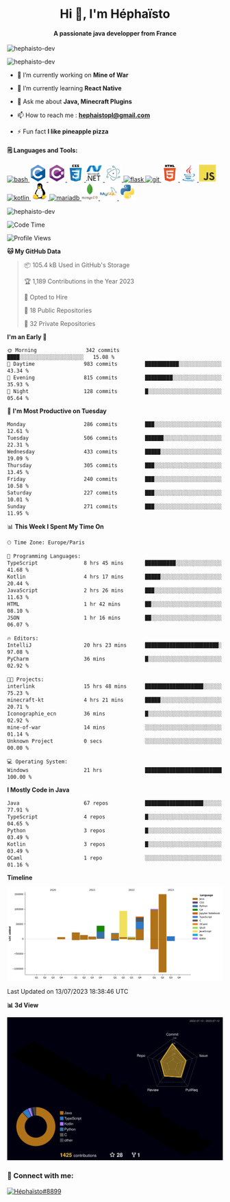 <h1 align="center">Hi 👋, I'm Héphaïsto</h1>
<h4 align="center">A passionate java developper from France</h4>

<p align="left"> <img src="https://komarev.com/ghpvc/?username=hephaisto-dev&label=Profile%20views&color=0e75b6&style=flat" alt="hephaisto-dev" /> </p>

<img src="https://github-profile-trophy.vercel.app/?username=hephaisto-dev&no-bg=true&theme=algolia&no-frame=true&row=1" alt="hephaisto-dev" />

- 🔭 I’m currently working on **Mine of War**

- 🌱 I’m currently learning **React Native**

- 💬 Ask me about **Java, Minecraft Plugins**

- 📫 How to reach me : **hephaistopl@gmail.com**

- ⚡ Fun fact **I like pineapple pizza**

<h4 align="left">🗒️ Languages and Tools:</h4>
<p align="left"> <a href="https://www.gnu.org/software/bash/" target="_blank" rel="noreferrer"> <img src="https://www.vectorlogo.zone/logos/gnu_bash/gnu_bash-icon.svg" alt="bash" width="40" height="40"/> </a> <a href="https://www.cprogramming.com/" target="_blank" rel="noreferrer"> <img src="https://raw.githubusercontent.com/devicons/devicon/master/icons/c/c-original.svg" alt="c" width="40" height="40"/> </a> <a href="https://www.w3schools.com/cs/" target="_blank" rel="noreferrer"> <img src="https://raw.githubusercontent.com/devicons/devicon/master/icons/csharp/csharp-original.svg" alt="csharp" width="40" height="40"/> </a> <a href="https://www.w3schools.com/css/" target="_blank" rel="noreferrer"> <img src="https://raw.githubusercontent.com/devicons/devicon/master/icons/css3/css3-original-wordmark.svg" alt="css3" width="40" height="40"/> </a> <a href="https://dotnet.microsoft.com/" target="_blank" rel="noreferrer"> <img src="https://raw.githubusercontent.com/devicons/devicon/master/icons/dot-net/dot-net-original-wordmark.svg" alt="dotnet" width="40" height="40"/> </a> <a href="https://www.electronjs.org" target="_blank" rel="noreferrer"> <img src="https://raw.githubusercontent.com/devicons/devicon/master/icons/electron/electron-original.svg" alt="electron" width="40" height="40"/> </a> <a href="https://flask.palletsprojects.com/" target="_blank" rel="noreferrer"> <img src="https://www.vectorlogo.zone/logos/pocoo_flask/pocoo_flask-icon.svg" alt="flask" width="40" height="40"/> </a> <a href="https://git-scm.com/" target="_blank" rel="noreferrer"> <img src="https://www.vectorlogo.zone/logos/git-scm/git-scm-icon.svg" alt="git" width="40" height="40"/> </a> <a href="https://www.w3.org/html/" target="_blank" rel="noreferrer"> <img src="https://raw.githubusercontent.com/devicons/devicon/master/icons/html5/html5-original-wordmark.svg" alt="html5" width="40" height="40"/> </a> <a href="https://www.java.com" target="_blank" rel="noreferrer"> <img src="https://raw.githubusercontent.com/devicons/devicon/master/icons/java/java-original.svg" alt="java" width="40" height="40"/> </a> <a href="https://developer.mozilla.org/en-US/docs/Web/JavaScript" target="_blank" rel="noreferrer"> <img src="https://raw.githubusercontent.com/devicons/devicon/master/icons/javascript/javascript-original.svg" alt="javascript" width="40" height="40"/> </a> <a href="https://kotlinlang.org" target="_blank" rel="noreferrer"> <img src="https://www.vectorlogo.zone/logos/kotlinlang/kotlinlang-icon.svg" alt="kotlin" width="40" height="40"/> </a> <a href="https://www.linux.org/" target="_blank" rel="noreferrer"> <img src="https://raw.githubusercontent.com/devicons/devicon/master/icons/linux/linux-original.svg" alt="linux" width="40" height="40"/> </a> <a href="https://mariadb.org/" target="_blank" rel="noreferrer"> <img src="https://www.vectorlogo.zone/logos/mariadb/mariadb-icon.svg" alt="mariadb" width="40" height="40"/> </a> <a href="https://www.mongodb.com/" target="_blank" rel="noreferrer"> <img src="https://raw.githubusercontent.com/devicons/devicon/master/icons/mongodb/mongodb-original-wordmark.svg" alt="mongodb" width="40" height="40"/> </a> <a href="https://www.mysql.com/" target="_blank" rel="noreferrer"> <img src="https://raw.githubusercontent.com/devicons/devicon/master/icons/mysql/mysql-original-wordmark.svg" alt="mysql" width="40" height="40"/> </a> <a href="https://www.python.org" target="_blank" rel="noreferrer"> <img src="https://raw.githubusercontent.com/devicons/devicon/master/icons/python/python-original.svg" alt="python" width="40" height="40"/> </a> </p>


<p><img align="center" src="https://github-readme-streak-stats.herokuapp.com/?user=hephaisto-dev&theme=transparent" alt="hephaisto-dev" /></p>

<!--START_SECTION:waka-->
![Code Time](http://img.shields.io/badge/Code%20Time-266%20hrs%2042%20mins-blue)

![Profile Views](http://img.shields.io/badge/Profile%20Views-0-blue)

**🐱 My GitHub Data** 

> 📦 105.4 kB Used in GitHub's Storage 
 > 
> 🏆 1,189 Contributions in the Year 2023
 > 
> 💼 Opted to Hire
 > 
> 📜 18 Public Repositories 
 > 
> 🔑 32 Private Repositories 
 > 
**I'm an Early 🐤** 

```text
🌞 Morning                342 commits         ████░░░░░░░░░░░░░░░░░░░░░   15.08 % 
🌆 Daytime                983 commits         ███████████░░░░░░░░░░░░░░   43.34 % 
🌃 Evening                815 commits         █████████░░░░░░░░░░░░░░░░   35.93 % 
🌙 Night                  128 commits         █░░░░░░░░░░░░░░░░░░░░░░░░   05.64 % 
```
📅 **I'm Most Productive on Tuesday** 

```text
Monday                   286 commits         ███░░░░░░░░░░░░░░░░░░░░░░   12.61 % 
Tuesday                  506 commits         ██████░░░░░░░░░░░░░░░░░░░   22.31 % 
Wednesday                433 commits         █████░░░░░░░░░░░░░░░░░░░░   19.09 % 
Thursday                 305 commits         ███░░░░░░░░░░░░░░░░░░░░░░   13.45 % 
Friday                   240 commits         ███░░░░░░░░░░░░░░░░░░░░░░   10.58 % 
Saturday                 227 commits         ███░░░░░░░░░░░░░░░░░░░░░░   10.01 % 
Sunday                   271 commits         ███░░░░░░░░░░░░░░░░░░░░░░   11.95 % 
```


📊 **This Week I Spent My Time On** 

```text
🕑︎ Time Zone: Europe/Paris

💬 Programming Languages: 
TypeScript               8 hrs 45 mins       ██████████░░░░░░░░░░░░░░░   41.68 % 
Kotlin                   4 hrs 17 mins       █████░░░░░░░░░░░░░░░░░░░░   20.44 % 
JavaScript               2 hrs 26 mins       ███░░░░░░░░░░░░░░░░░░░░░░   11.63 % 
HTML                     1 hr 42 mins        ██░░░░░░░░░░░░░░░░░░░░░░░   08.10 % 
JSON                     1 hr 16 mins        ██░░░░░░░░░░░░░░░░░░░░░░░   06.07 % 

🔥 Editors: 
IntelliJ                 20 hrs 23 mins      ████████████████████████░   97.08 % 
PyCharm                  36 mins             █░░░░░░░░░░░░░░░░░░░░░░░░   02.92 % 

🐱‍💻 Projects: 
interlink                15 hrs 48 mins      ███████████████████░░░░░░   75.23 % 
minecraft-kt             4 hrs 21 mins       █████░░░░░░░░░░░░░░░░░░░░   20.71 % 
Iconographie_ecn         36 mins             █░░░░░░░░░░░░░░░░░░░░░░░░   02.92 % 
mine-of-war              14 mins             ░░░░░░░░░░░░░░░░░░░░░░░░░   01.14 % 
Unknown Project          0 secs              ░░░░░░░░░░░░░░░░░░░░░░░░░   00.00 % 

💻 Operating System: 
Windows                  21 hrs              █████████████████████████   100.00 % 
```

**I Mostly Code in Java** 

```text
Java                     67 repos            ███████████████████░░░░░░   77.91 % 
TypeScript               4 repos             █░░░░░░░░░░░░░░░░░░░░░░░░   04.65 % 
Python                   3 repos             █░░░░░░░░░░░░░░░░░░░░░░░░   03.49 % 
Kotlin                   3 repos             █░░░░░░░░░░░░░░░░░░░░░░░░   03.49 % 
OCaml                    1 repo              ░░░░░░░░░░░░░░░░░░░░░░░░░   01.16 % 
```



**Timeline**

![Lines of Code chart](https://raw.githubusercontent.com/Hephaisto-dev/Hephaisto-dev/main/assets/bar_graph.png)


 Last Updated on 13/07/2023 18:38:46 UTC
<!--END_SECTION:waka-->
**📊 3d View**

![3d chart](https://github.com/Hephaisto-dev/Hephaisto-dev/blob/main/profile-3d-contrib/profile-night-rainbow.svg)

<h3 align="left">🤝 Connect with me:</h3>
<p align="left">
<a href="https://discord.gg/Héphaïsto#8899" target="blank"><img align="center" src="https://raw.githubusercontent.com/rahuldkjain/github-profile-readme-generator/master/src/images/icons/Social/discord.svg" alt="Héphaïsto#8899" height="30" width="40" /></a>
</p>
